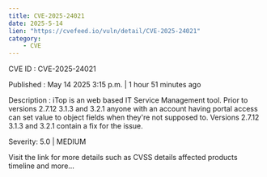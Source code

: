 ```yaml
---
title: CVE-2025-24021
date: 2025-5-14
lien: "https://cvefeed.io/vuln/detail/CVE-2025-24021"
category:
    - CVE
---
```


CVE ID : CVE-2025-24021

Published :  May 14
2025
3:15 p.m. | 1 hour
51 minutes ago

Description : iTop is an web based IT Service Management tool. Prior to versions 2.7.12
3.1.3
and 3.2.1
anyone with an account having portal access can set value to object fields when they're not supposed to. Versions 2.7.12
3.1.3
and 3.2.1 contain a fix for the issue.

Severity: 5.0 | MEDIUM

Visit the link for more details
such as CVSS details
affected products
timeline
and more...
